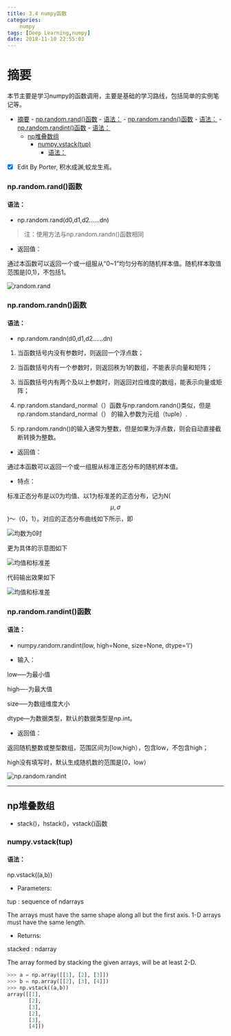 ```yaml
---
title: 3.4 numpy函数
categories:      
    numpy      
tags: [Deep Learning,numpy]
date: 2018-11-10 22:55:03
---
```


# 摘要

本节主要是学习numpy的函数调用，主要是基础的学习路线，包括简单的实例笔记等。

<!-- TOC -->

- [摘要](#摘要)
        - [np.random.rand()函数](#nprandomrand函数)
            - [语法：](#语法)
        - [np.random.randn()函数](#nprandomrandn函数)
            - [语法：](#语法-1)
        - [np.random.randint()函数](#nprandomrandint函数)
            - [语法：](#语法-2)
    - [np堆叠数组](#np堆叠数组)
        - [numpy.vstack(tup)](#numpyvstacktup)
            - [语法：](#语法-3)

<!-- /TOC -->



- [x] Edit By Porter, 积水成渊,蛟龙生焉。

<!-- more -->

### np.random.rand()函数

#### 语法：
- np.random.rand(d0,d1,d2……dn)

> 注：使用方法与np.random.randn()函数相同 

- 返回值：

通过本函数可以返回一个或一组服从“0~1”均匀分布的随机样本值。随机样本取值范围是[0,1)，不包括1。 

![random.rand](image3/np.random.rand_1.png)


### np.random.randn()函数

#### 语法：
- np.random.randn(d0,d1,d2……dn) 

1) 当函数括号内没有参数时，则返回一个浮点数； 

2) 当函数括号内有一个参数时，则返回秩为1的数组，不能表示向量和矩阵； 

3) 当函数括号内有两个及以上参数时，则返回对应维度的数组，能表示向量或矩阵； 

4) np.random.standard_normal（）函数与np.random.randn()类似，但是np.random.standard_normal（）
的输入参数为元组（tuple）. 

5) np.random.randn()的输入通常为整数，但是如果为浮点数，则会自动直接截断转换为整数。

- 返回值：

通过本函数可以返回一个或一组服从标准正态分布的随机样本值。

- 特点：

标准正态分布是以0为均值、以1为标准差的正态分布，记为N($$\mu, \sigma$$)～（0，1）。对应的正态分布曲线如下所示，即 

![均数为0时](image3/np.random.randn_1.jpg)

更为具体的示意图如下

![均值和标准差](image3/np.random.randn_2.jpg)

代码输出效果如下

![均值和标准差](image3/np.random.randn_3.png)

### np.random.randint()函数

#### 语法：
- numpy.random.randint(low, high=None, size=None, dtype=’l’) 

- 输入： 

low—–为最小值 

high—-为最大值 

size—–为数组维度大小 

dtype—为数据类型，默认的数据类型是np.int。 

- 返回值： 

返回随机整数或整型数组，范围区间为[low,high），包含low，不包含high； 

high没有填写时，默认生成随机数的范围是[0，low）

![np.random.randint](image3/np.random.randint_1.png)

---

## np堆叠数组

- stack()，hstack()，vstack()函数

### numpy.vstack(tup)

#### 语法：

np.vstack((a,b))

- Parameters:

tup : sequence of ndarrays

The arrays must have the same shape along all but the first axis. 1-D arrays must have the same length.

- Returns:	

stacked : ndarray

The array formed by stacking the given arrays, will be at least 2-D.

```python
>>> a = np.array([[1], [2], [3]])
>>> b = np.array([[2], [3], [4]])
>>> np.vstack((a,b))
array([[1],
       [2],
       [3],
       [2],
       [3],
       [4]])
```






